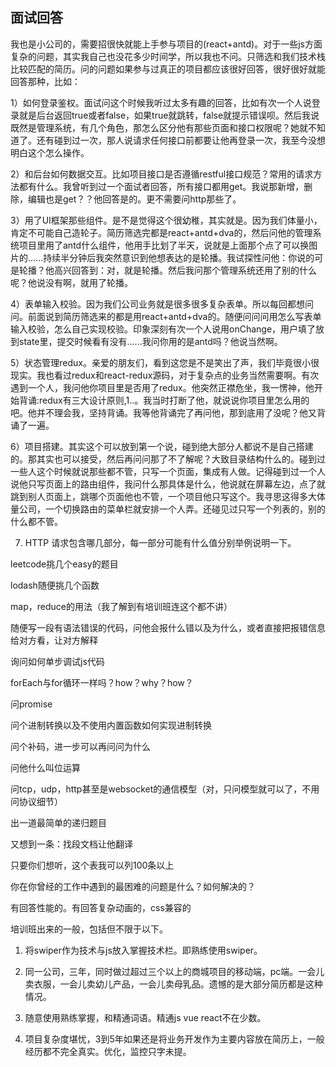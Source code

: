 ## 面试回答

我也是小公司的，需要招很快就能上手参与项目的(react+antd)。对于一些js方面复杂的问题，其实我自己也没花多少时间学，所以我也不问。只筛选和我们技术栈比较匹配的简历。问的问题如果参与过真正的项目都应该很好回答，很好很好就能回答那种，比如：

1）如何登录鉴权。面试问这个时候我听过太多有趣的回答，比如有次一个人说登录就是后台返回true或者false，如果true就跳转，false就提示错误呗。然后我说既然是管理系统，有几个角色，那怎么区分他有那些页面和接口权限呢？她就不知道了。还有碰到过一次，那人说请求任何接口前都要让他再登录一次，我至今没想明白这个怎么操作。

2）和后台如何数据交互。比如项目接口是否遵循restful接口规范？常用的请求方法都有什么。我曾听到过一个面试者回答，所有接口都用get。我说那新增，删除，编辑也是get？？他回答是的。更不需要问http那些了。

3）用了UI框架那些组件。是不是觉得这个很幼稚，其实就是。因为我们体量小，肯定不可能自己造轮子。简历筛选完都是react+antd+dva的，然后问他的管理系统项目里用了antd什么组件，他用手比划了半天，说就是上面那个点了可以换图片的......持续半分钟后我突然意识到他想表达的是轮播。我试探性问他：你说的可是轮播？他高兴回答到：对，就是轮播。然后我问那个管理系统还用了别的什么呢？他说没有啊，就用了轮播。

4）表单输入校验。因为我们公司业务就是很多很多复杂表单。所以每回都想问问。前面说到简历筛选来的都是用react+antd+dva的。随便问问问用怎么写表单输入校验，怎么自己实现校验。印象深刻有次一个人说用onChange，用户填了放到state里，提交时候看有没有......我问你用的是antd吗？他说当然啊。

5）状态管理redux。亲爱的朋友们，看到这您是不是笑出了声，我们毕竟很小很现实。我也看过redux和react-redux源码，对于复杂点的业务当然需要啊。有次遇到一个人，我问他你项目里是否用了redux。他突然正襟危坐，我一愣神，他开始背诵:redux有三大设计原则,1..。我当时打断了他，就说说你项目里怎么用的吧。他并不理会我，坚持背诵。我等他背诵完了再问他，那到底用了没呢？他又背诵了一遍。

6）项目搭建。其实这个可以放到第一个说，碰到绝大部分人都说不是自己搭建的。那其实也可以接受，然后再问问那了不了解呢？大致目录结构什么的。碰到过一些人这个时候就说那些都不管，只写一个页面，集成有人做。记得碰到过一个人说他只写页面上的路由组件，我问什么那具体是什么，他说就在屏幕左边，点了就跳到别人页面上，跳哪个页面他也不管，一个项目他只写这个。我寻思这得多大体量公司，一个切换路由的菜单栏就安排一个人弄。还碰见过只写一个列表的，别的什么都不管。

7) HTTP 请求包含哪几部分，每一部分可能有什么值分别举例说明一下。



leetcode挑几个easy的题目

lodash随便挑几个函数

map，reduce的用法（我了解到有培训班连这个都不讲）

随便写一段有语法错误的代码，问他会报什么错以及为什么，或者直接把报错信息给对方看，让对方解释

询问如何单步调试js代码

forEach与for循环一样吗？how？why？how？

问promise

问个进制转换以及不使用内置函数如何实现进制转换

问个补码，进一步可以再问问为什么

问他什么叫位运算

问tcp，udp，http甚至是websocket的通信模型（对，只问模型就可以了，不用问协议细节）

出一道最简单的递归题目

又想到一条：找段文档让他翻译

只要你们想听，这个表我可以列100条以上



你在你曾经的工作中遇到的最困难的问题是什么？如何解决的？

有回答性能的。有回答复杂动画的，css兼容的



培训班出来的一般，包括但不限于以下。

1. 将swiper作为技术与js放入掌握技术栏。即熟练使用swiper。

2. 同一公司，三年，同时做过超过三个以上的商城项目的移动端，pc端。一会儿卖衣服，一会儿卖幼儿产品，一会儿卖母乳品。遗憾的是大部分简历都是这种情况。

3. 随意使用熟练掌握，和精通词语。精通js vue react不在少数。

4. 项目复杂度堪忧，3到5年如果还是将业务开发作为主要内容放在简历上，一般经历都不完全真实。优化，监控只字未提。

